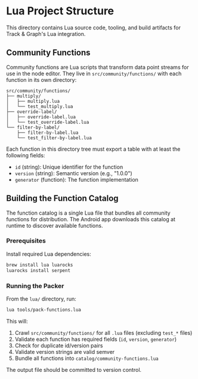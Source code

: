 # Lua Project Structure

This directory contains Lua source code, tooling, and build artifacts for Track & Graph's Lua integration.

## Community Functions

Community functions are Lua scripts that transform data point streams for use in the node editor. They live in `src/community/functions/` with each function in its own directory:

```
src/community/functions/
├── multiply/
│   ├── multiply.lua
│   └── test_multiply.lua
├── override-label/
│   ├── override-label.lua
│   └── test_override-label.lua
└── filter-by-label/
    ├── filter-by-label.lua
    └── test_filter-by-label.lua
```

Each function in this directory tree must export a table with at least the following fields:
- `id` (string): Unique identifier for the function
- `version` (string): Semantic version (e.g., "1.0.0")
- `generator` (function): The function implementation

## Building the Function Catalog

The function catalog is a single Lua file that bundles all community functions for distribution. The Android app downloads this catalog at runtime to discover available functions.

### Prerequisites

Install required Lua dependencies:

```bash
brew install lua luarocks
luarocks install serpent
```

### Running the Packer

From the `lua/` directory, run:

```bash
lua tools/pack-functions.lua
```

This will:
1. Crawl `src/community/functions/` for all `.lua` files (excluding `test_*` files)
2. Validate each function has required fields (`id`, `version`, `generator`)
3. Check for duplicate id/version pairs
4. Validate version strings are valid semver
5. Bundle all functions into `catalog/community-functions.lua`

The output file should be committed to version control.
